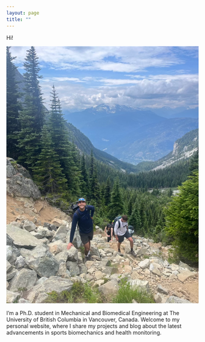 ```yaml
---
layout: page
title: ""
---
```


Hi!

![Hiking around Vancouver, Canada](indeximage.png)

I’m a Ph.D. student in Mechanical and Biomedical Engineering at The University of British Columbia in Vancouver, Canada. Welcome to my personal website, where I share my projects and blog about the latest advancements in sports biomechanics and health monitoring.



